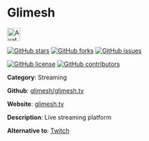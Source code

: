 
# Glimesh 

<a href="https://glimesh.tv/"><img src="https://icons.duckduckgo.com/ip3/glimesh.tv.ico" alt="Avatar" width="30" height="30" /></a>

[![GitHub stars](https://img.shields.io/github/stars/glimesh/glimesh.tv.svg?style=social&label=Star&maxAge=2592000)](https://GitHub.com/glimesh/glimesh.tv/stargazers/) [![GitHub forks](https://img.shields.io/github/forks/glimesh/glimesh.tv.svg?style=social&label=Fork&maxAge=2592000)](https://GitHub.com/glimesh/glimesh.tv/network/) [![GitHub issues](https://img.shields.io/github/issues/glimesh/glimesh.tv.svg)](https://GitHub.com/Nglimesh/glimesh.tv/issues/)

[![GitHub license](https://img.shields.io/github/license/glimesh/glimesh.tv.svg)](https://github.com/glimesh/glimesh.tv/blob/master/LICENSE) [![GitHub contributors](https://img.shields.io/github/contributors/glimesh/glimesh.tv.svg)](https://GitHub.com/glimesh/glimesh.tv/graphs/contributors/) 

**Category**: Streaming

**Github**: [glimesh/glimesh.tv](https://github.com/glimesh/glimesh.tv)

**Website**: [glimesh.tv](https://glimesh.tv/)

**Description**:
Live streaming platform

**Alternative to**: [Twitch](https://www.twitch.tv/)
